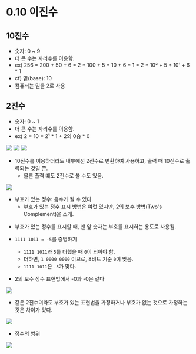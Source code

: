# 0.10 이진수

## 10진수
* 숫자: 0 ~ 9
* 더 큰 수는 자리수를 이용함. 
* ex) 256 = 200 + 50 + 6 = 2 * 100 + 5 * 10 + 6 * 1 = 2 * 10² + 5 * 10¹ + 6 * 1
* cf) 밑(base): 10
* 컴퓨터는 밑을 2로 사용


## 2진수
* 숫자: 0 ~ 1
* 더 큰 수는 자리수를 이용함.
* ex) 2 = 10 = 2¹ * 1 + 2의 0승 * 0

<img src="https://github.com/uber9ma/following_C/blob/master/images/comp21.png?raw=true">
<img src="https://github.com/uber9ma/following_C/blob/master/images/comp22.png?raw=true">
<img src="https://github.com/uber9ma/following_C/blob/master/images/comp23.png?raw=true">

* 10진수를 이용하더라도 내부에선 2진수로 변환하여 사용하고, 출력 때 10진수로 출력되는 것일 뿐.
    - 물론 출력 떄도 2진수로 볼 수도 있음.

<img src="https://github.com/uber9ma/following_C/blob/master/images/comp24.png?raw=true">

* 부호가 있는 정수: 음수가 될 수 있다.
    - 부호가 있는 정수 표시 방법은 여럿 있지만, 2의 보수 방법(Two's Complement)을 소개.

- 부호가 있는 정수를 표시할 때, 맨 앞 숫자는 부호를 표시하는 용도로 사용됨.

* `1111 1011 = -5`를 증명하기
    - `1111 1011`과 `5`를 더했을 때 `0`이 되어야 함.
    - 더하면, `1 0000 0000` 이므로, 8비트 기준 `0`이 맞음.
    - `1111 1011`은 `-5`가 맞다.

* 2의 보수 정수 표현법에서 -0과 -0은 같다

<img src="https://github.com/uber9ma/following_C/blob/master/images/comp25.png?raw=true">

* 같은 2진수더라도 부호가 있는 표현법을 가정하거나 부호가 없는 것으로 가정하는 것은 차이가 있다.

<img src="https://github.com/uber9ma/following_C/blob/master/images/comp26.png?raw=true">

* 정수의 범위

<img src="https://github.com/uber9ma/following_C/blob/master/images/comp27.png?raw=true">
